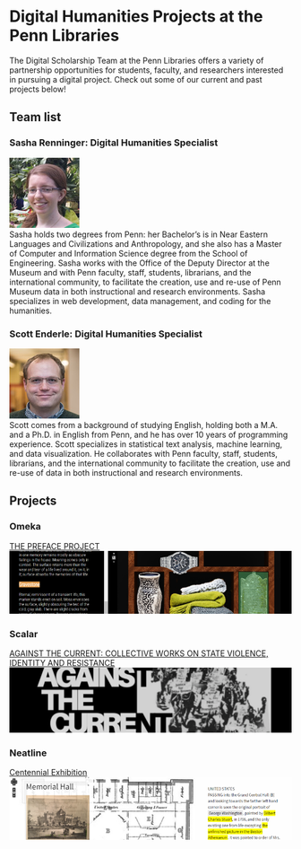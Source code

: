 # Digital Humanities Projects at the Penn Libraries

The Digital Scholarship Team at the Penn Libraries offers a variety of partnership opportunities for students, faculty, and researchers interested in pursuing a digital project. Check out some of our current and past projects below!

## Team list

### Sasha Renninger: Digital Humanities Specialist
![Image](/image/sashafr125.jpg)<br/>
Sasha holds two degrees from Penn: her Bachelor’s is in Near Eastern Languages and Civilizations and Anthropology, and she also has a Master of Computer and Information Science degree from the School of Engineering. Sasha works with the Office of the Deputy Director at the Museum and with Penn faculty, staff, students, librarians, and the international community, to facilitate the creation, use and re-use of Penn Museum data in both instructional and research environments. Sasha specializes in web development, data management, and coding for the humanities. 

### Scott Enderle: Digital Humanities Specialist
![Image](/image/enderlej125.jpg)<br/>
Scott comes from a background of studying English, holding both a M.A. and a Ph.D. in English from Penn, and he has over 10 years of programming experience. Scott specializes in statistical text analysis, machine learning, and data visualization. He collaborates with Penn faculty, staff, students, librarians, and the international community to facilitate the creation, use and re-use of data in both instructional and research environments. 

## Projects
### Omeka
[THE PREFACE PROJECT](http://pennds.org/prefaceproject/)
![Image](/image/omeka_archive_ornamental_bodies.png)
### Scalar
[AGAINST THE CURRENT: COLLECTIVE WORKS ON STATE VIOLENCE, IDENTITY AND RESISTANCE](http://pennds.org/engl200blackfeminisms/radical-black-feminisms/index)
![Image](/image/scalar-against-the-current.png)
### Neatline
[Centennial Exhibition](http://pennds.org/centennial/)
![Image](/image/omeka_centennial.png)


